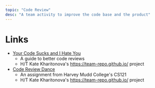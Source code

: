 ```yaml
---
topic: "Code Review"
desc: "A team activity to improve the code base and the product"
---
```


# Links

* [Your Code Sucks and I Hate You](https://jml.io/pages/your-code-sucks-and-i-hate-you.html)
   * A guide to better code reviews
   * H/T Kate Kharitonova's <https://team-repo.github.io/> project
* [Code Review Dance](https://github.com/hmc-cs121-admin/git-pm-workflow/blob/master/code-review-dance-activity.md)
   * An assignment from Harvey Mudd College's CS121
   * H/T Kate Kharitonova's <https://team-repo.github.io/> project
